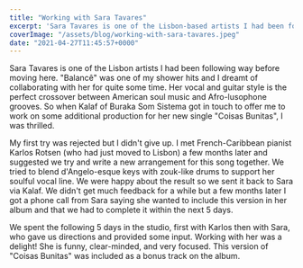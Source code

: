 ```yaml
---
title: "Working with Sara Tavares"
excerpt: 'Sara Tavares is one of the Lisbon-based artists I had been following way before moving here. "Balancê" was one of my shower hits...'
coverImage: "/assets/blog/working-with-sara-tavares.jpeg"
date: "2021-04-27T11:45:57+0000"
---
```


Sara Tavares is one of the Lisbon artists I had been following way before moving here. "Balancê" was one of my shower hits and I dreamt of collaborating with her for quite some time. Her vocal and guitar style is the perfect crossover between American soul music and Afro-lusophone grooves. So when Kalaf of Buraka Som Sistema got in touch to offer me to work on some additional production for her new single "Coisas Bunitas", I was thrilled.

My first try was rejected but I didn't give up. I met French-Caribbean pianist Karlos Rotsen (who had just moved to Lisbon) a few months later and suggested we try and write a new arrangement for this song together. We tried to blend d'Angelo-esque keys with zouk-like drums to support her soulful vocal line. We were happy about the result so we sent it back to Sara via Kalaf. We didn't get much feedback for a while but a few months later I got a phone call from Sara saying she wanted to include this version in her album and that we had to complete it within the next 5 days.

We spent the following 5 days in the studio, first with Karlos then with Sara, who gave us directions and provided some input. Working with her was a delight! She is funny, clear-minded, and very focused. This version of "Coisas Bunitas" was included as a bonus track on the album.

